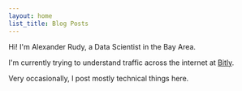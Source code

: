 ```yaml
---
layout: home
list_title: Blog Posts
---
```


Hi! I'm Alexander Rudy, a Data Scientist in the Bay Area.

I'm currently trying to understand traffic across the internet at [Bitly](bitly.com).

Very occasionally, I post mostly technical things here.